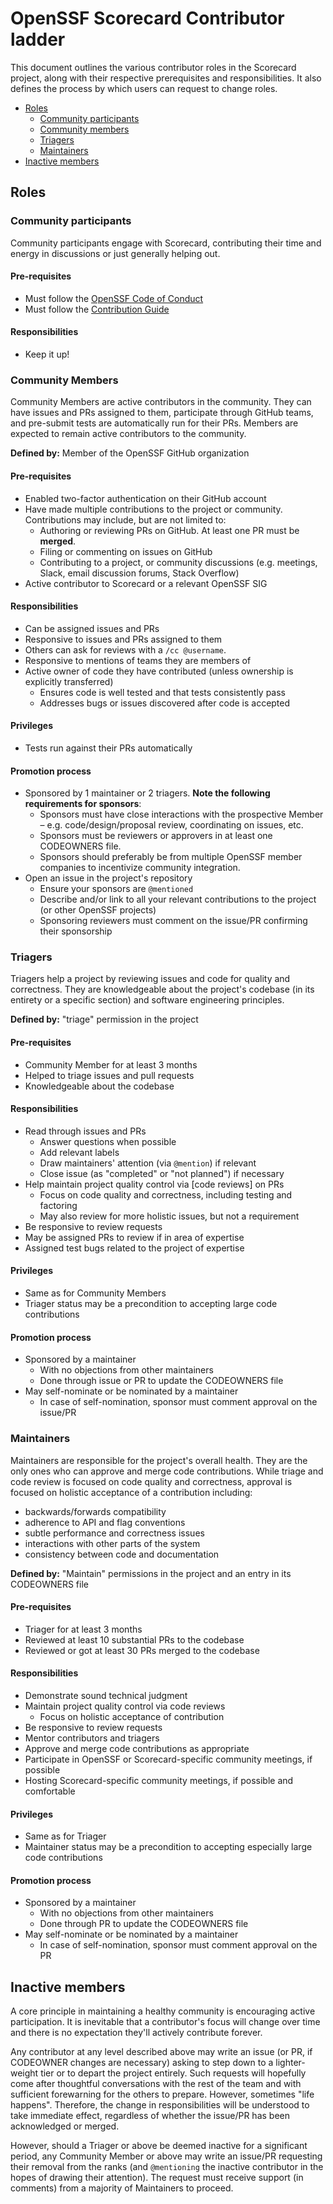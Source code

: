 # OpenSSF Scorecard Contributor ladder

This document outlines the various contributor roles in the Scorecard project, along with their respective prerequisites and responsibilities.
It also defines the process by which users can request to change roles.

- [Roles](#roles)
  - [Community participants](#community-participants)
  - [Community members](#community-members)
  - [Triagers](#triagers)
  - [Maintainers](#maintainers)
- [Inactive members](#inactive-members)

## Roles

### Community participants

Community participants engage with Scorecard,
contributing their time and energy in discussions or just generally helping out.

#### Pre-requisites

- Must follow the [OpenSSF Code of Conduct]
- Must follow the [Contribution Guide]

#### Responsibilities

- Keep it up!

### Community Members

Community Members are active contributors in the community.
They can have issues and PRs assigned to them, participate through GitHub teams,
and pre-submit tests are automatically run for their PRs.
Members are expected to remain active contributors to the community.

**Defined by:** Member of the OpenSSF GitHub organization

#### Pre-requisites

- Enabled two-factor authentication on their GitHub account
- Have made multiple contributions to the project or community.
  Contributions may include, but are not limited to:
  - Authoring or reviewing PRs on GitHub. At least one PR must be **merged**.
  - Filing or commenting on issues on GitHub
  - Contributing to a project, or community discussions (e.g. meetings, Slack,
    email discussion forums, Stack Overflow)
- Active contributor to Scorecard or a relevant OpenSSF SIG

#### Responsibilities

- Can be assigned issues and PRs
- Responsive to issues and PRs assigned to them
- Others can ask for reviews with a `/cc @username`.
- Responsive to mentions of teams they are members of
- Active owner of code they have contributed (unless ownership is explicitly transferred)
  - Ensures code is well tested and that tests consistently pass
  - Addresses bugs or issues discovered after code is accepted

#### Privileges

- Tests run against their PRs automatically

#### Promotion process

- Sponsored by 1 maintainer or 2 triagers. **Note the following requirements for sponsors**:
  - Sponsors must have close interactions with the prospective Member – e.g. 
    code/design/proposal review, coordinating on issues, etc.
  - Sponsors must be reviewers or approvers in at least one CODEOWNERS file.
  - Sponsors should preferably be from multiple OpenSSF member companies to incentivize community integration.
- Open an issue in the project's repository
  - Ensure your sponsors are `@mentioned`
  - Describe and/or link to all your relevant contributions to the project
    (or other OpenSSF projects)
  - Sponsoring reviewers must comment on the issue/PR confirming their sponsorship

### Triagers

Triagers help a project by reviewing issues and code for quality and correctness.
They are knowledgeable about the project's codebase (in its entirety or a specific section)
and software engineering principles.

**Defined by:** "triage" permission in the project

#### Pre-requisites

- Community Member for at least 3 months
- Helped to triage issues and pull requests
- Knowledgeable about the codebase

#### Responsibilities

- Read through issues and PRs
  - Answer questions when possible
  - Add relevant labels
  - Draw maintainers' attention (via `@mention`) if relevant
  - Close issue (as "completed" or "not planned") if necessary
- Help maintain project quality control via [code reviews] on PRs
  - Focus on code quality and correctness, including testing and factoring
  - May also review for more holistic issues, but not a requirement
- Be responsive to review requests
- May be assigned PRs to review if in area of expertise
- Assigned test bugs related to the project of expertise

#### Privileges

- Same as for Community Members
- Triager status may be a precondition to accepting large code contributions

#### Promotion process

- Sponsored by a maintainer
  - With no objections from other maintainers
  - Done through issue or PR to update the CODEOWNERS file
- May self-nominate or be nominated by a maintainer
  - In case of self-nomination, sponsor must comment approval on the issue/PR

### Maintainers

Maintainers are responsible for the project's overall health.
They are the only ones who can approve and merge code contributions.
While triage and code review is focused on code quality and correctness,
approval is focused on holistic acceptance of a contribution including:

- backwards/forwards compatibility
- adherence to API and flag conventions
- subtle performance and correctness issues
- interactions with other parts of the system
- consistency between code and documentation

**Defined by:** "Maintain" permissions in the project and an entry in its CODEOWNERS file

#### Pre-requisites

- Triager for at least 3 months
- Reviewed at least 10 substantial PRs to the codebase
- Reviewed or got at least 30 PRs merged to the codebase

#### Responsibilities

- Demonstrate sound technical judgment
- Maintain project quality control via code reviews
  - Focus on holistic acceptance of contribution
- Be responsive to review requests
- Mentor contributors and triagers
- Approve and merge code contributions as appropriate
- Participate in OpenSSF or Scorecard-specific community meetings, if possible
- Hosting Scorecard-specific community meetings, if possible and comfortable

#### Privileges

- Same as for Triager
- Maintainer status may be a precondition to accepting especially large code contributions

#### Promotion process
- Sponsored by a maintainer
  - With no objections from other maintainers
  - Done through PR to update the CODEOWNERS file
- May self-nominate or be nominated by a maintainer
  - In case of self-nomination, sponsor must comment approval on the PR

## Inactive members
A core principle in maintaining a healthy community is encouraging active participation.
It is inevitable that a contributor's focus will change over time
and there is no expectation they'll actively contribute forever.

Any contributor at any level described above may write an issue (or PR, if CODEOWNER changes are necessary)
asking to step down to a lighter-weight tier or to depart the project entirely.
Such requests will hopefully come after thoughtful conversations with the rest of the team
and with sufficient forewarning for the others to prepare. However, sometimes "life happens".
Therefore, the change in responsibilities will be understood to take immediate effect,
regardless of whether the issue/PR has been acknowledged or merged.

However, should a Triager or above be deemed inactive for a significant period, any
Community Member or above may write an issue/PR requesting their removal from the ranks
(and `@mentioning` the inactive contributor in the hopes of drawing their attention).
The request must receive support (in comments) from a majority of Maintainers to proceed.


[OpenSSF Code of Conduct]: https://openssf.org/community/code-of-conduct/
[Contribution Guide]: ./CONTRIBUTING.md
